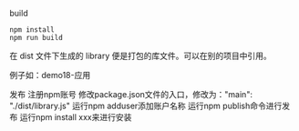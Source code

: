 build 
```
npm install 
npm run build
```
在 dist 文件下生成的 library 便是打包的库文件。可以在别的项目中引用。

例子如：demo18-应用

发布
注册npm账号
修改package.json文件的入口，修改为："main": "./dist/library.js"
运行npm adduser添加账户名称
运行npm publish命令进行发布
运行npm install xxx来进行安装
